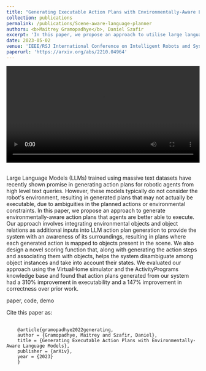 ```yaml
---
title: "Generating Executable Action Plans with Environmentally-Aware Language Models"
collection: publications
permalink: /publications/Scene-aware-language-planner
authors: <b>Maitrey Gramopadhye</b>, Daniel Szafir
excerpt: 'In this paper, we propose an approach to utilise large language models and convert high level tasks to environmentally-aware action plans that can be directly mapped to executable agent actions. Our approach involves integrating environmental objects and object relations as additional inputs into LLM action plan generation to provide the system with an awareness of its surroundings.'
date: 2023-05-02
venue: 'IEEE/RSJ International Conference on Intelligent Robots and Systems (IROS)'
paperurl: 'https://arxiv.org/abs/2210.04964'
---
```


<style>
/* Style the counter cards */
.card {
<!--   box-shadow: 0 4px 8px 0 rgba(0, 0, 0, 0.2); /* this adds the "card" effect */ -->
  padding: 16px;
<!--   text-align: center; -->
<!--   background-color: #f1f1f1; -->
}
  
a:link {
  text-decoration: none;
}
</style>

<div class="card">
  <video width="100%" controls>
    <source src="/images/Scene_aware_LLM_planner__IROS_.mp4" type="video/mp4">
  Your browser does not support the video tag.
  </video>
</div>
<br>

Large Language Models (LLMs) trained using massive text datasets have recently shown promise in generating action plans for robotic agents from high level text queries. However, these models typically do not consider the robot's environment, resulting in generated plans that may not actually be executable, due to ambiguities in the planned actions or environmental constraints. In this paper, we propose an approach to generate environmentally-aware action plans that agents are better able to execute. Our approach involves integrating environmental objects and object relations as additional inputs into LLM action plan generation to provide the system with an awareness of its surroundings, resulting in plans where each generated action is mapped to objects present in the scene. We also design a novel scoring function that, along with generating the action steps and associating them with objects, helps the system disambiguate among object instances and take into account their states. We evaluated our approach using the VirtualHome simulator and the ActivityPrograms knowledge base and found that action plans generated from our system had a 310% improvement in executability and a 147% improvement in correctness over prior work.

[paper](https://arxiv.org/abs/2210.04964), [code](https://github.com/hri-ironlab/scene_aware_language_planner), [demo](https://colab.research.google.com/drive/1WUtzFrI7pxsLoWs1PjqMZx5ewkBjKzOU?usp=sharing)

Cite this paper as:
<pre>
  <code>
    @article{gramopadhye2022generating,
    author = {Gramopadhye, Maitrey and Szafir, Daniel},
    title = {Generating Executable Action Plans with Environmentally-Aware Language Models},
    publisher = {arXiv},
    year = {2023}
    }
  </code>
</pre>
